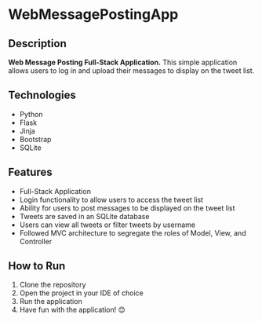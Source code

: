 # WebMessagePostingApp

## Description

**Web Message Posting Full-Stack Application.** This simple application allows users to log in and upload their messages to display on the tweet list.

## Technologies

- Python
- Flask
- Jinja
- Bootstrap
- SQLite

## Features

- Full-Stack Application
- Login functionality to allow users to access the tweet list
- Ability for users to post messages to be displayed on the tweet list
- Tweets are saved in an SQLite database
- Users can view all tweets or filter tweets by username
- Followed MVC architecture to segregate the roles of Model, View, and Controller

## How to Run

1. Clone the repository
2. Open the project in your IDE of choice
3. Run the application
4. Have fun with the application! 😊
